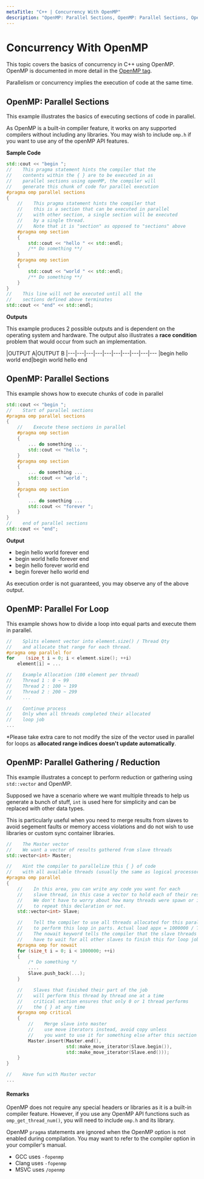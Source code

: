 ```yaml
---
metaTitle: "C++ | Concurrency With OpenMP"
description: "OpenMP: Parallel Sections, OpenMP: Parallel Sections, OpenMP: Parallel For Loop, OpenMP: Parallel Gathering / Reduction"
---
```


# Concurrency With OpenMP


This topic covers the basics of concurrency in C++ using OpenMP. OpenMP is documented in more detail in the [OpenMP tag](https://stackoverflow.com/documentation/openmp).

Parallelism or concurrency implies the execution of code at the same time.



## OpenMP: Parallel Sections


This example illustrates the basics of executing sections of code in parallel.

As OpenMP is a built-in compiler feature, it works on any supported compilers without including any libraries. You may wish to include `omp.h` if you want to use any of the openMP API features.

**Sample Code**

```cpp
std::cout << "begin ";
//    This pragma statement hints the compiler that the
//    contents within the { } are to be executed in as
//    parallel sections using openMP, the compiler will
//    generate this chunk of code for parallel execution
#pragma omp parallel sections
{
    //    This pragma statement hints the compiler that
    //    this is a section that can be executed in parallel
    //    with other section, a single section will be executed
    //    by a single thread.
    //    Note that it is "section" as opposed to "sections" above
    #pragma omp section
    {
        std::cout << "hello " << std::endl;
        /** Do something **/
    }
    #pragma omp section
    {
        std::cout << "world " << std::endl;
        /** Do something **/
    }
}
//    This line will not be executed until all the
//    sections defined above terminates
std::cout << "end" << std::endl;

```

**Outputs**

This example produces 2 possible outputs and is dependent on the operating system and hardware. The output also illustrates a **race condition** problem that would occur from such an implementation.

|OUTPUT A|OUTPUT B
|---|---|---|---|---|---|---|---|---|---
|begin hello world end|begin world hello end



## OpenMP: Parallel Sections


This example shows how to execute chunks of code in parallel

```cpp
std::cout << "begin ";
//    Start of parallel sections
#pragma omp parallel sections
{
    //    Execute these sections in parallel
    #pragma omp section
    {
        ... do something ...
        std::cout << "hello ";
    }
    #pragma omp section
    {
        ... do something ...
        std::cout << "world ";
    }
    #pragma omp section
    {
        ... do something ...
        std::cout << "forever ";
    }
}
//    end of parallel sections
std::cout << "end";

```

**Output**

- begin hello world forever end
- begin world hello forever end
- begin hello forever world end
- begin forever hello world end

As execution order is not guaranteed, you may observe any of the above output.



## OpenMP: Parallel For Loop


This example shows how to divide a loop into equal parts and execute them in parallel.

```cpp
//    Splits element vector into element.size() / Thread Qty
//    and allocate that range for each thread.
#pragma omp parallel for
for    (size_t i = 0; i < element.size(); ++i)
    element[i] = ...

//    Example Allocation (100 element per thread)
//    Thread 1 : 0 ~ 99
//    Thread 2 : 100 ~ 199
//    Thread 2 : 200 ~ 299
//    ...

//    Continue process
//    Only when all threads completed their allocated
//    loop job
...

```

*Please take extra care to not modify the size of the vector used in parallel for loops as **allocated range indices doesn't update automatically**.



## OpenMP: Parallel Gathering / Reduction


This example illustrates a concept to perform reduction or gathering using `std::vector` and OpenMP.

Supposed we have a scenario where we want multiple threads to help us generate a bunch of stuff, `int` is used here for simplicity and can be replaced with other data types.

This is particularly useful when you need to merge results from slaves to avoid segement faults or memory access violations and do not wish to use libraries or custom sync container libraries.

```cpp
//    The Master vector
//    We want a vector of results gathered from slave threads
std::vector<int> Master;    

//    Hint the compiler to parallelize this { } of code
//    with all available threads (usually the same as logical processor qty)
#pragma omp parallel
{
    //    In this area, you can write any code you want for each
    //    slave thread, in this case a vector to hold each of their results
    //    We don't have to worry about how many threads were spawn or if we need
    //    to repeat this declaration or not.
    std::vector<int> Slave;

    //    Tell the compiler to use all threads allocated for this parallel region
    //    to perform this loop in parts. Actual load appx = 1000000 / Thread Qty
    //    The nowait keyword tells the compiler that the slave threads don't
    //    have to wait for all other slaves to finish this for loop job
    #pragma omp for nowait
    for (size_t i = 0; i < 1000000; ++i)
    {
        /* Do something */
        ....
        Slave.push_back(...);
    }

    //    Slaves that finished their part of the job
    //    will perform this thread by thread one at a time
    //    critical section ensures that only 0 or 1 thread performs
    //    the { } at any time
    #pragma omp critical
    {
        //    Merge slave into master
        //    use move iterators instead, avoid copy unless
        //    you want to use it for something else after this section
        Master.insert(Master.end(), 
                      std::make_move_iterator(Slave.begin()), 
                      std::make_move_iterator(Slave.end()));
    }
}

//    Have fun with Master vector
...

```



#### Remarks


OpenMP does not require any special headers or libraries as it is a built-in compiler feature. However, if you use any OpenMP API functions such as `omp_get_thread_num()`, you will need to include `omp.h` and its library.

OpenMP `pragma` statements are ignored when the OpenMP option is not enabled during compilation. You may want to refer to the compiler option in your compiler's manual.

- GCC uses   `-fopenmp`
- Clang uses `-fopenmp`
- MSVC uses  `/openmp`

